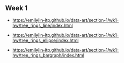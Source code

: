 ## Week 1

* https://emilylin-itp.github.io/data-art/section-1/wk1-hw/tree_rings_line/index.html  

* https://emilylin-itp.github.io/data-art/section-1/wk1-hw/tree_rings_ellipse/index.html  

* https://emilylin-itp.github.io/data-art/section-1/wk1-hw/tree_rings_bargraph/index.html  
